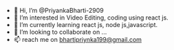- 👋 Hi, I’m @PriyankaBharti-2909
- 👀 I’m interested in Video Editing, coding using react js.
- 🌱 I’m currently learning react js, node js,javascript.
- 💞️ I’m looking to collaborate on ...
- 📫  reach me on bhartipriynka199@gmail.com

<!---
PriyankaBharti-2909/PriyankaBharti-2909 is a ✨ special ✨ repository because its `README.md` (this file) appears on your GitHub profile.
You can click the Preview link to take a look at your changes.
--->
